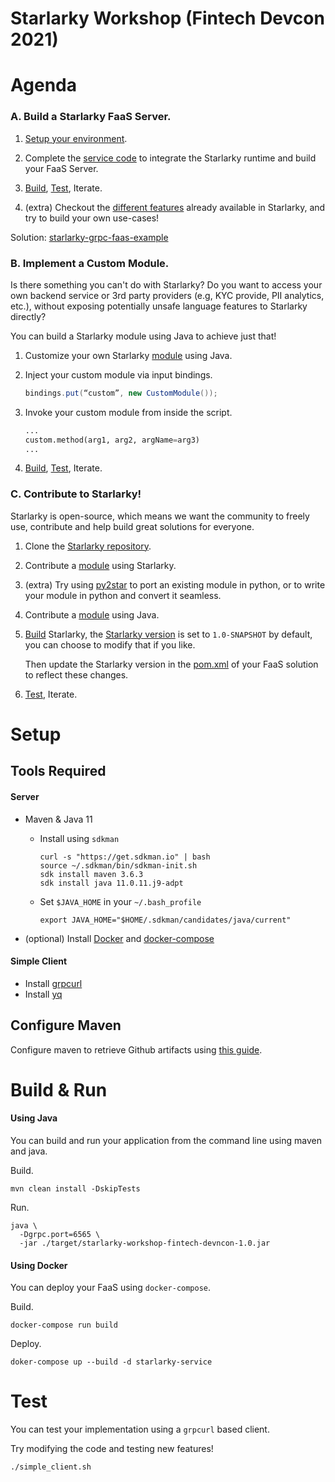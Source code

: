 # Starlarky Workshop (Fintech Devcon 2021)

# Agenda

### A. Build a Starlarky FaaS Server.
1. [Setup your environment](#setup).

2. Complete the [service code](https://github.com/moehajj/starlarky-workshop-fintech-devcon/blob/main/src/main/java/com/moehajj/spring/boot/grpc/example/StarlarkyService.java) 
   to integrate the Starlarky runtime and build your FaaS Server.

3. [Build](#build--run), [Test](#test), Iterate.

4. (extra) Checkout the [different features](https://github.com/verygoodsecurity/starlarky/tree/master/larky/src/main/resources) 
   already available in Starlarky, and try to build your own use-cases!
   
Solution: [starlarky-grpc-faas-example](https://github.com/moehajj/starlarky-grpc-faas-example)

### B. Implement a Custom Module.
Is there something you can't do with Starlarky? 
Do you want to access your own backend service or 3rd party providers (e.g, KYC provide, PII analytics, etc.), 
without exposing potentially unsafe language features to Starlarky directly? 

You can build a Starlarky module using Java to achieve just that!

1. Customize your own Starlarky [module](https://github.com/moehajj/starlarky-workshop-fintech-devcon/blob/main/src/main/java/com/moehajj/spring/boot/grpc/example/modules/CustomModule.java) 
   using Java.
   
2. Inject your custom module via input bindings.
   
   ```java
   bindings.put(“custom”, new CustomModule());
   ```

3. Invoke your custom module from inside the script.

   ```python
   ...
   custom.method(arg1, arg2, argName=arg3)
   ...
   ```
4. [Build](#build--run), [Test](#test), Iterate.

### C. Contribute to Starlarky!
Starlarky is open-source, 
which means we want the community to freely use, contribute and help build great solutions for everyone.

1. Clone the [Starlarky repository](github.com/verygoodsecurity/starlarky).
   
2. Contribute a [module](https://github.com/verygoodsecurity/starlarky/tree/master/larky/src/main/resources) 
   using Starlarky.

3. (extra) Try using [py2star](https://github.com/mahmoudimus/py2star)
   to port an existing module in python, or to write your module in python and convert it seamless.

4. Contribute a [module](https://github.com/verygoodsecurity/starlarky/tree/master/larky/src/main/java/com/verygood/security/larky/modules) 
   using Java.
   
5. [Build](#build--run) Starlarky, the [Starlarky version](https://github.com/verygoodsecurity/starlarky/blob/master/pom.xml#L9)
   is set to `1.0-SNAPSHOT` by default, you can choose to modify that if you like.
   
   Then update the Starlarky version in the [pom.xml](https://github.com/moehajj/starlarky-workshop-fintech-devcon/blob/main/pom.xml#L14) 
   of your FaaS solution to reflect these changes.
   
6. [Test](#test), Iterate.
 
# Setup
## Tools Required
#### Server
- Maven & Java 11
    -  Install using `sdkman` 
        ```shell
        curl -s "https://get.sdkman.io" | bash
        source ~/.sdkman/bin/sdkman-init.sh
        sdk install maven 3.6.3
        sdk install java 11.0.11.j9-adpt
        ```
    - Set `$JAVA_HOME` in your `~/.bash_profile`
        ```shell
        export JAVA_HOME="$HOME/.sdkman/candidates/java/current"
        ```

- (optional) Install [Docker](https://docs.docker.com/get-docker/) 
  and [docker-compose](https://docs.docker.com/compose/install/)

#### Simple Client
- Install [grpcurl](https://github.com/fullstorydev/grpcurl#installation)
- Install [yq](https://github.com/fullstorydev/grpcurl#installation)

## Configure Maven
Configure maven to retrieve Github artifacts using [this guide](https://github.com/verygoodsecurity/starlarky/blob/master/README.md#developer-setup).

# Build & Run

#### Using Java

You can build and run your application from the command line using maven and java.

Build.
```shell
mvn clean install -DskipTests
```

Run.
```shell
java \
  -Dgrpc.port=6565 \
  -jar ./target/starlarky-workshop-fintech-devncon-1.0.jar
```

#### Using Docker

You can deploy your FaaS using `docker-compose`.

Build.
```
docker-compose run build
```

Deploy.
```
doker-compose up --build -d starlarky-service
```

# Test
You can test your implementation using a `grpcurl` based client.

Try modifying the code and testing new features!
```shell
./simple_client.sh
```
